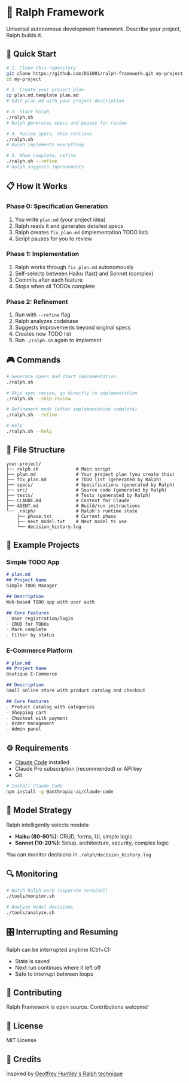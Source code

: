 # 🤖 Ralph Framework

Universal autonomous development framework. Describe your project, Ralph builds it.

## 🚀 Quick Start
```bash
# 1. Clone this repository
git clone https://github.com/DG1001/ralph-framework.git my-project
cd my-project

# 2. Create your project plan
cp plan.md.template plan.md
# Edit plan.md with your project description

# 3. Start Ralph
./ralph.sh
# Ralph generates specs and pauses for review

# 4. Review specs, then continue
./ralph.sh
# Ralph implements everything

# 5. When complete, refine
./ralph.sh --refine
# Ralph suggests improvements
```

## 📋 How It Works

### Phase 0: Specification Generation
1. You write `plan.md` (your project idea)
2. Ralph reads it and generates detailed specs
3. Ralph creates `fix_plan.md` (implementation TODO list)
4. Script pauses for you to review

### Phase 1: Implementation  
1. Ralph works through `fix_plan.md` autonomously
2. Self-selects between Haiku (fast) and Sonnet (complex)
3. Commits after each feature
4. Stops when all TODOs complete

### Phase 2: Refinement
1. Run with `--refine` flag
2. Ralph analyzes codebase
3. Suggests improvements beyond original specs
4. Creates new TODO list
5. Run `./ralph.sh` again to implement

## 🎮 Commands
```bash
# Generate specs and start implementation
./ralph.sh

# Skip spec review, go directly to implementation
./ralph.sh --skip-review

# Refinement mode (after implementation complete)
./ralph.sh --refine

# Help
./ralph.sh --help
```

## 📁 File Structure
```
your-project/
├── ralph.sh              # Main script
├── plan.md               # Your project plan (you create this)
├── fix_plan.md           # TODO list (generated by Ralph)
├── specs/                # Specifications (generated by Ralph)
├── src/                  # Source code (generated by Ralph)
├── tests/                # Tests (generated by Ralph)
├── CLAUDE.md             # Context for Claude
├── AGENT.md              # Build/run instructions
└── .ralph/               # Ralph's runtime state
    ├── phase.txt         # Current phase
    ├── next_model.txt    # Next model to use
    └── decision_history.log
```

## 🎯 Example Projects

### Simple TODO App
```markdown
# plan.md
## Project Name
Simple TODO Manager

## Description
Web-based TODO app with user auth

## Core Features
- User registration/login
- CRUD for TODOs
- Mark complete
- Filter by status
```

### E-Commerce Platform
```markdown
# plan.md
## Project Name
Boutique E-Commerce

## Description
Small online store with product catalog and checkout

## Core Features
- Product catalog with categories
- Shopping cart
- Checkout with payment
- Order management
- Admin panel
```

## ⚙️ Requirements

- [Claude Code](https://docs.anthropic.com/en/docs/claude-code) installed
- Claude Pro subscription (recommended) or API key
- Git
```bash
# Install Claude Code
npm install -g @anthropic-ai/claude-code
```

## 🧠 Model Strategy

Ralph intelligently selects models:

- **Haiku (80-90%)**: CRUD, forms, UI, simple logic
- **Sonnet (10-20%)**: Setup, architecture, security, complex logic

You can monitor decisions in `.ralph/decision_history.log`

## 🔍 Monitoring
```bash
# Watch Ralph work (separate terminal)
./tools/monitor.sh

# Analyze model decisions
./tools/analyze.sh
```

## 🎛️ Interrupting and Resuming

Ralph can be interrupted anytime (Ctrl+C):
- State is saved
- Next run continues where it left off
- Safe to interrupt between loops

## 🤝 Contributing

Ralph Framework is open source. Contributions welcome!

## 📄 License

MIT License

## 🙏 Credits

Inspired by [Geoffrey Huntley's Ralph technique](https://ghuntley.com/ralph/)
